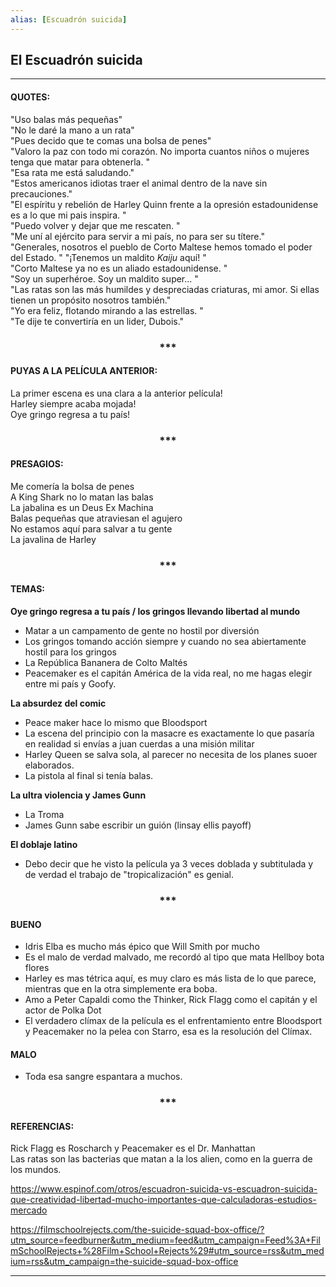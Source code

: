 ```yaml
---
alias: [Escuadrón suicida]
---
```


## El Escuadrón suicida 
---

#### QUOTES:  
"Uso balas más pequeñas"  
"No le daré la mano a un rata"  
"Pues decido que te comas una bolsa de penes"  
"Valoro la paz con todo mi corazón. No importa cuantos niños o mujeres tenga que matar para obtenerla. "  
"Esa rata me está saludando."  
"Estos americanos idiotas traer el animal dentro de la nave sin precauciones."  
"El espíritu y rebelión de Harley Quinn frente a la opresión estadounidense es a lo que mi pais inspira. "  
"Puedo volver y dejar que me rescaten. "  
"Me uní al ejército para servir a mi país, no para ser su títere."  
"Generales, nosotros el pueblo de Corto Maltese hemos tomado el poder del Estado. " 
"¡Tenemos un maldito _Kaiju_ aquí! "  
"Corto Maltese ya no es un aliado estadounidense. "  
"Soy un superhéroe. Soy un maldito super... "  
"Las ratas son las más humildes y despreciadas criaturas, mi amor. Si ellas tienen un propósito nosotros también."  
"Yo era feliz, flotando mirando a las estrellas. "  
"Te dije te convertiría en un lider, Dubois."  
  
<div align='center'>
	<h3> *** </h3>
</div>

  
#### PUYAS A LA PELÍCULA ANTERIOR:  
La primer escena es una clara a la anterior película!  
Harley siempre acaba mojada!  
Oye gringo regresa a tu país!  
  
<div align='center'>
	<h3> *** </h3>
</div>

  
#### PRESAGIOS:  
Me comería la bolsa de penes  
A King Shark no lo matan las balas  
La jabalina es un Deus Ex Machina  
Balas pequeñas que atraviesan el agujero  
No estamos aquí para salvar a tu gente  
La javalina de Harley  
  
<div align='center'>
	<h3> *** </h3>
</div>

  
#### TEMAS:  
**Oye gringo regresa a tu país / los gringos llevando libertad al mundo**
- Matar a un campamento de gente no hostil por diversión  
- Los gringos tomando acción siempre y cuando no sea abiertamente hostil para los gringos  
- La República Bananera de Colto Maltés  
- Peacemaker es el capitán América de la vida real, no me hagas elegir entre mi país y Goofy.  
	
**La absurdez del comic**
- Peace maker hace lo mismo que Bloodsport  
- La escena del principio con la masacre es exactamente lo que pasaría en realidad si envías a juan cuerdas a una misión militar  
- Harley Queen se salva sola, al parecer no necesita de los planes suoer elaborados.  
- La pistola al final si tenía balas.  
  
**La ultra violencia y James Gunn**
- La Troma  
- James Gunn sabe escribir un guión (linsay ellis payoff)  
  
**El doblaje latino**
- Debo decir que he visto la película ya 3 veces doblada y subtitulada y de verdad el trabajo de "tropicalización" es genial.  
  
<div align='center'>
	<h3> *** </h3>
</div>

#### BUENO  
- Idris Elba es mucho más épico que Will Smith por mucho  
- Es el malo de verdad malvado, me recordó al tipo que mata Hellboy bota flores  
- Harley es mas tétrica aquí, es muy claro es más lista de lo que parece, mientras que en la otra simplemente era boba.  
- Amo a Peter Capaldi como the Thinker, Rick Flagg como el capitán y el actor de Polka Dot  
- El verdadero clímax de la película es el enfrentamiento entre Bloodsport y Peacemaker no la pelea con Starro, esa es la resolución del Clímax.  
  
#### MALO  
- Toda esa sangre espantara a muchos.  

<div align='center'>
	<h3> *** </h3>
</div>

#### REFERENCIAS:  
Rick Flagg es Roscharch y Peacemaker es el Dr. Manhattan  
Las ratas son las bacterias que matan a la los alien, como en la guerra de los mundos.  

<https://www.espinof.com/otros/escuadron-suicida-vs-escuadron-suicida-que-creatividad-libertad-mucho-importantes-que-calculadoras-estudios-mercado>

<https://filmschoolrejects.com/the-suicide-squad-box-office/?utm_source=feedburner&utm_medium=feed&utm_campaign=Feed%3A+FilmSchoolRejects+%28Film+School+Rejects%29#utm_source=rss&utm_medium=rss&utm_campaign=the-suicide-squad-box-office>


---